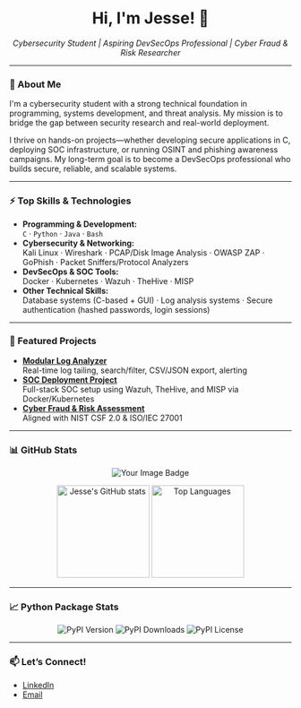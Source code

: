 <!-- JesseTej | Cybersecurity Student | Aspiring DevSecOps Professional -->

<h1 align="center">Hi, I'm Jesse! 👋</h1>
<p align="center">
  <em>Cybersecurity Student | Aspiring DevSecOps Professional | Cyber Fraud & Risk Researcher</em>
</p>

---

### 👤 About Me

I'm a cybersecurity student with a strong technical foundation in programming, systems development, and threat analysis. My mission is to bridge the gap between security research and real-world deployment.

I thrive on hands-on projects—whether developing secure applications in C, deploying SOC infrastructure, or running OSINT and phishing awareness campaigns. My long-term goal is to become a DevSecOps professional who builds secure, reliable, and scalable systems.

---

### ⚡ Top Skills & Technologies

- **Programming & Development:**  
  `C` · `Python` · `Java` · `Bash`
- **Cybersecurity & Networking:**  
  Kali Linux · Wireshark · PCAP/Disk Image Analysis · OWASP ZAP · GoPhish · Packet Sniffers/Protocol Analyzers
- **DevSecOps & SOC Tools:**  
  Docker · Kubernetes · Wazuh · TheHive · MISP
- **Other Technical Skills:**  
  Database systems (C-based + GUI) · Log analysis systems · Secure authentication (hashed passwords, login sessions)

---

### 🚀 Featured Projects

- **[Modular Log Analyzer](https://github.com/JesseTej/log_analyzer_robust_v2)**  
  Real-time log tailing, search/filter, CSV/JSON export, alerting
- **[SOC Deployment Project](#)**  
  Full-stack SOC setup using Wazuh, TheHive, and MISP via Docker/Kubernetes
- **[Cyber Fraud & Risk Assessment](#)**  
  Aligned with NIST CSF 2.0 & ISO/IEC 27001

---

### 📊 GitHub Stats  

<p align="center">
  <!-- Replace with your TryHackMe badge URL if available -->
<img src="https://tryhackme-badges.s3.amazonaws.com/JesseTosto.png" alt="Your Image Badge" />

</p>

<p align="center">
  <img src="https://github-readme-stats.vercel.app/api?username=JesseTej&show_icons=true&theme=radical" alt="Jesse's GitHub stats" height="165">
  <img src="https://github-readme-stats.vercel.app/api/top-langs/?username=JesseTej&layout=compact&theme=radical" alt="Top Languages" height="165">
</p>

---

### 📈 Python Package Stats

<p align="center">
  <img src="https://img.shields.io/pypi/v/log-analyzer?label=PyPI%20log-analyzer&color=blue" alt="PyPI Version">
  <img src="https://img.shields.io/pypi/dm/log-analyzer?label=PyPI%20downloads" alt="PyPI Downloads">
  <img src="https://img.shields.io/pypi/l/log-analyzer?label=License" alt="PyPI License">
</p>

---

### 📫 Let’s Connect!  

- <a href="https://linkedin.com/in/jesse-tosto-a303b8259" target="_blank">LinkedIn</a>  
- <a href="mailto:jessetosto@gmail.com" target="_blank">Email</a>
